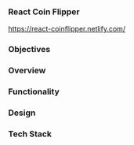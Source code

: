 ### React Coin Flipper

https://react-coinflipper.netlify.com/

### Objectives

### Overview

### Functionality

### Design

### Tech Stack
